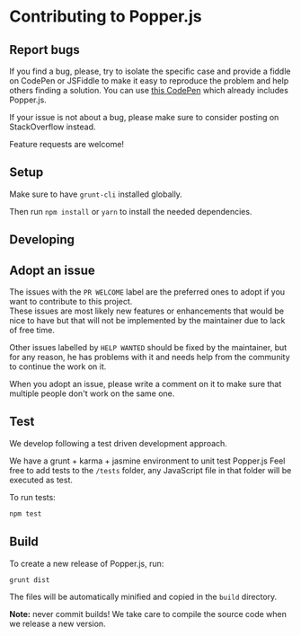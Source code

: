 # Contributing to Popper.js

## Report bugs

If you find a bug, please, try to isolate the specific case and provide a fiddle on CodePen or JSFiddle to make it easy to reproduce the problem and help others finding a solution.
You can use [this CodePen](http://codepen.io/FezVrasta/pen/wGqJEz) which already includes Popper.js.

If your issue is not about a bug, please make sure to consider posting on StackOverflow instead.

Feature requests are welcome!

## Setup

Make sure to have `grunt-cli` installed globally.

Then run `npm install` or `yarn` to install the needed dependencies.

## Developing

## Adopt an issue

The issues with the `PR WELCOME` label are the preferred ones to adopt if you want to contribute to this project.  
These issues are most likely new features or enhancements that would be nice to have but that will not be implemented by the maintainer due to lack of free time.

Other issues labelled by `HELP WANTED` should be fixed by the maintainer, but for any reason, he has problems with it and needs help from the community to continue the work on it.

When you adopt an issue, please write a comment on it to make sure that multiple people don't work on the same one.

## Test

We develop following a test driven development approach.

We have a grunt + karma + jasmine environment to unit test Popper.js
Feel free to add tests to the `/tests` folder, any JavaScript file in that folder will be executed as test.

To run tests:

```bash
npm test
```

## Build

To create a new release of Popper.js, run:

```js
grunt dist
```

The files will be automatically minified and copied in the `build` directory.

**Note:** never commit builds! We take care to compile the source code when we release a new version.
